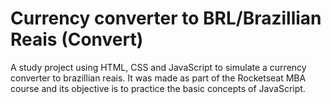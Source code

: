 # Currency converter to BRL/Brazillian Reais (Convert)
A study project using HTML, CSS and JavaScript to simulate a currency converter to brazillian reais. It was made as part of the Rocketseat MBA course and its objective is to practice the basic concepts of JavaScript.
